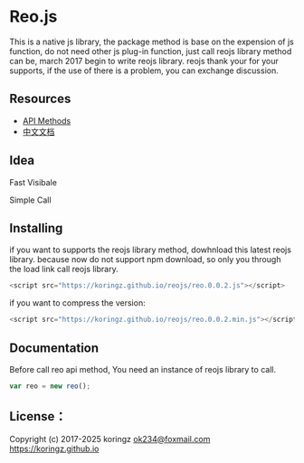 # Reo.js
This is a native js library, the package method is base on the expension of js function, do not need other js plug-in function, just call reojs library method can be, march 2017 begin to write reojs library. reojs thank your for your supports, if the use of there is a problem, you can exchange discussion.

## Resources
- [API Methods](https://github.com/koringz/reo.js/blob/master/API.md)
- [中文文档](https://github.com/koringz/reo.js/blob/master/ZH-CN.md)

## Idea
Fast Visibale

Simple Call

## Installing
if you want to supports the reojs library method, dowhnload this latest reojs library. because now do not support npm download, so only you  through the load link call reojs library. 
```js
<script src="https://koringz.github.io/reojs/reo.0.0.2.js"></script>
```
if you want to compress the version:
```js
<script src="https://koringz.github.io/reojs/reo.0.0.2.min.js"></script>
```
## Documentation
Before call reo api method, You need an instance of reojs library to call. 
```js
var reo = new reo();
```
## License：
Copyright (c) 2017-2025 koringz <ok234@foxmail.com> https://koringz.github.io
